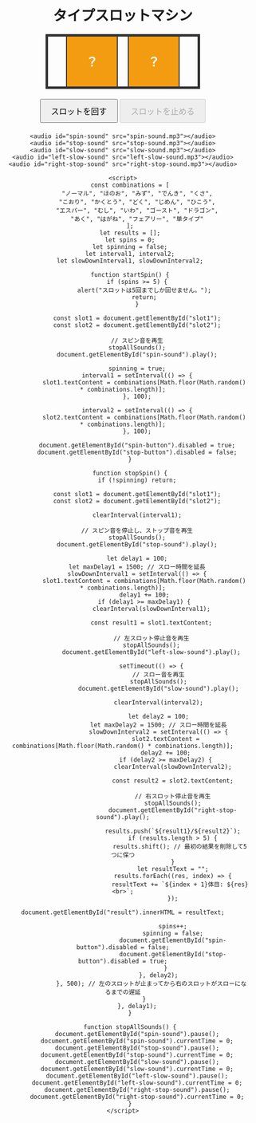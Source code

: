<!DOCTYPE html>
<html lang="ja">
<head>
    <meta charset="UTF-8">
    <meta name="viewport" content="width=device-width, initial-scale=1.0">
    <title>タイプスロットマシン</title>
    <style>
        body {
            font-family: Arial, sans-serif;
            text-align: center;
            margin-top: 50px;
        }
        #slot-machine {
            width: 300px;
            height: 100px;
            border: 5px solid #333;
            margin: 0 auto;
            position: relative;
            overflow: hidden;
            display: flex;
            justify-content: center;
            align-items: center;
            font-size: 24px;
            font-weight: bold;
        }
        .slot {
            width: 100px;
            height: 100px;
            display: flex;
            justify-content: center;
            align-items: center;
            margin: 0 10px;
            background-color: #f39c12;
            color: white;
            border: 2px solid #333;
        }
        #result {
            font-size: 24px;
            margin-top: 20px;
        }
        button {
            padding: 10px 20px;
            font-size: 16px;
            margin-top: 20px;
        }
        .spin {
            animation: spin 0.1s linear infinite;
        }
        @keyframes spin {
            from { transform: translateY(0); }
            to { transform: translateY(-100%); }
        }
    </style>
</head>
<body>
    <h1>タイプスロットマシン</h1>
    <div id="slot-machine">
        <div class="slot" id="slot1">？</div>
        <div class="slot" id="slot2">？</div>
    </div>
    <button id="spin-button" onclick="startSpin()">スロットを回す</button>
    <button id="stop-button" onclick="stopSpin()" disabled>スロットを止める</button>
    <div id="result"></div>

    <audio id="spin-sound" src="spin-sound.mp3"></audio>
    <audio id="stop-sound" src="stop-sound.mp3"></audio>
    <audio id="slow-sound" src="slow-sound.mp3"></audio>
    <audio id="left-slow-sound" src="left-slow-sound.mp3"></audio>
    <audio id="right-stop-sound" src="right-stop-sound.mp3"></audio>

    <script>
        const combinations = [
            "ノーマル", "ほのお", "みず", "でんき", "くさ",
            "こおり", "かくとう", "どく", "じめん", "ひこう",
            "エスパー", "むし", "いわ", "ゴースト", "ドラゴン",
            "あく", "はがね", "フェアリー", "単タイプ"
        ];
        let results = [];
        let spins = 0;
        let spinning = false;
        let interval1, interval2;
        let slowDownInterval1, slowDownInterval2;

        function startSpin() {
            if (spins >= 5) {
                alert("スロットは5回までしか回せません。");
                return;
            }

            const slot1 = document.getElementById("slot1");
            const slot2 = document.getElementById("slot2");

            // スピン音を再生
            stopAllSounds();
            document.getElementById("spin-sound").play();

            spinning = true;
            interval1 = setInterval(() => {
                slot1.textContent = combinations[Math.floor(Math.random() * combinations.length)];
            }, 100);

            interval2 = setInterval(() => {
                slot2.textContent = combinations[Math.floor(Math.random() * combinations.length)];
            }, 100);

            document.getElementById("spin-button").disabled = true;
            document.getElementById("stop-button").disabled = false;
        }

        function stopSpin() {
            if (!spinning) return;

            const slot1 = document.getElementById("slot1");
            const slot2 = document.getElementById("slot2");

            clearInterval(interval1);

            // スピン音を停止し、ストップ音を再生
            stopAllSounds();
            document.getElementById("stop-sound").play();

            let delay1 = 100;
            let maxDelay1 = 1500; // スロー時間を延長
            slowDownInterval1 = setInterval(() => {
                slot1.textContent = combinations[Math.floor(Math.random() * combinations.length)];
                delay1 += 100;
                if (delay1 >= maxDelay1) {
                    clearInterval(slowDownInterval1);

                    const result1 = slot1.textContent;

                    // 左スロット停止音を再生
                    stopAllSounds();
                    document.getElementById("left-slow-sound").play();

                    setTimeout(() => {
                        // スロー音を再生
                        stopAllSounds();
                        document.getElementById("slow-sound").play();

                        clearInterval(interval2);

                        let delay2 = 100;
                        let maxDelay2 = 1500; // スロー時間を延長
                        slowDownInterval2 = setInterval(() => {
                            slot2.textContent = combinations[Math.floor(Math.random() * combinations.length)];
                            delay2 += 100;
                            if (delay2 >= maxDelay2) {
                                clearInterval(slowDownInterval2);

                                const result2 = slot2.textContent;

                                // 右スロット停止音を再生
                                stopAllSounds();
                                document.getElementById("right-stop-sound").play();

                                results.push(`${result1}/${result2}`);
                                if (results.length > 5) {
                                    results.shift(); // 最初の結果を削除して5つに保つ
                                }
                                let resultText = "";
                                results.forEach((res, index) => {
                                    resultText += `${index + 1}体目: ${res}<br>`;
                                });
                                document.getElementById("result").innerHTML = resultText;

                                spins++;
                                spinning = false;
                                document.getElementById("spin-button").disabled = false;
                                document.getElementById("stop-button").disabled = true;
                            }
                        }, delay2);
                    }, 500); // 左のスロットが止まってから右のスロットがスローになるまでの遅延
                }
            }, delay1);
        }

        function stopAllSounds() {
            document.getElementById("spin-sound").pause();
            document.getElementById("spin-sound").currentTime = 0;
            document.getElementById("stop-sound").pause();
            document.getElementById("stop-sound").currentTime = 0;
            document.getElementById("slow-sound").pause();
            document.getElementById("slow-sound").currentTime = 0;
            document.getElementById("left-slow-sound").pause();
            document.getElementById("left-slow-sound").currentTime = 0;
            document.getElementById("right-stop-sound").pause();
            document.getElementById("right-stop-sound").currentTime = 0;
        }
    </script>
</body>
</html>
